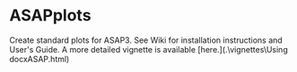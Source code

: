 # ASAPplots
Create standard plots for ASAP3. See Wiki for installation instructions and User's Guide. A more detailed vignette is available [here.](.\\vignettes\\Using docxASAP.html)
